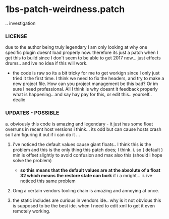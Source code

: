 # 1bs-patch-weirdness.patch
.. investigation

### LICENSE
due to the author being truly legendary I am only looking at why one specific plugin doesnt load properly now.
therefore its just a patch when I get this to build since I don't seem to be able to get 2017 now...
just effects drums.. and ive no idea if this will work.

- the code is raw so its a bit tricky for me to get workign since I only just tried it the first time. I think we need to fix the headers, and try to make a new project file. How can you project management be this bad? Or im sure I need professional. All I think is why doesnt it feedback properly what is happening.. and say hay pay for this, or edit this.. yourself.. dealio

### UPDATES - POSSIBLE
a. obviously this code is amazing and legendary - it just has some float overruns in recent host versions i think... its odd but can cause hosts crash so I am figuring it out if i can do it ...
1. i've noticed the default values cause giant floats.. I think this is the problem and this is the only thing this patch does; I think.
  i. so ( default ) min is offset slightly to avoid confusion and max also this (should i hope solve the problem)
    - __so this means that the default values are at the absolute of a float 32 which means the restore state can bork__ if i a mright... 
  ii. ive noticed this same problem 
  
2. Omg a certain vendors tooling chain is amazing and annoying at once.
3. the static includes are curious in vendors ide.. why is it not obvious this is supposed to be the best ide. when I need to edit xml to get it even remotely working.
